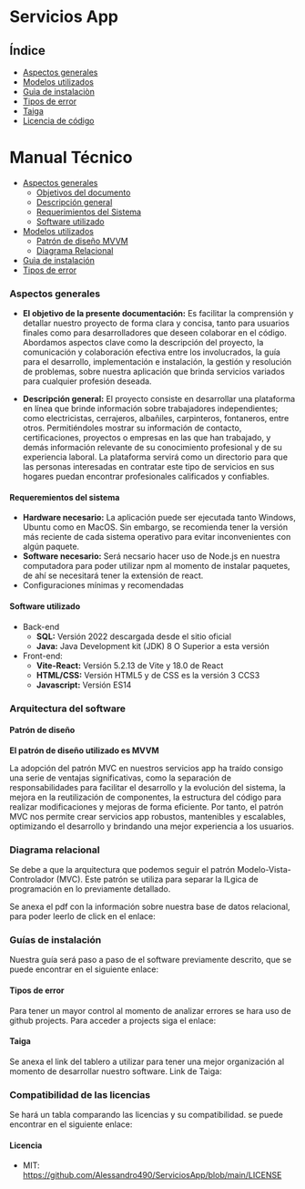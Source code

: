 # Servicios App

## Índice
- [Aspectos generales](#Aspectosgenerales)
-  [Modelos utilizados](#modelosutilizados)
-  [Guìa de instalaciòn](#guia)
- [Tipos de error](#error)
- [Taiga](#Taiga)
-  [Licencia de código](#LicenciaMIT)

# Manual Técnico


- [Aspectos generales](#Aspectosgenerales)
  - [Objetivos del documento](#objetivos)
  - [Descripción general](#desc)
  - [Requerimientos del Sistema](#req)
  - [Software utilizado](#soft)
 - [Modelos utilizados](#modelosutilizados)
   - [Patrón de diseño MVVM](#mvvm)
   - [Diagrama Relacional](#diagrama)
- [Guìa de instalación](#guia)
- [Tipos de error](#error1)

### Aspectos generales

* **El objetivo de la presente documentación:**  Es facilitar la comprensión y detallar nuestro proyecto de forma clara y concisa, tanto para usuarios finales como para desarrolladores que deseen colaborar en el código. Abordamos aspectos clave como la descripción del proyecto, la comunicación y colaboración efectiva entre los involucrados, la guía para el desarrollo, implementación e instalación, la gestión y resolución de problemas, sobre nuestra aplicación que brinda servicios variados para cualquier profesión deseada. 

* **Descripción general:** El proyecto consiste en desarrollar una plataforma en línea que brinde información sobre trabajadores independientes; como electricistas, cerrajeros, albañiles, carpinteros, fontaneros, entre otros. Permitiéndoles mostrar su información de contacto, certificaciones, proyectos o empresas en las que han trabajado, y demás información relevante de su conocimiento profesional y de su experiencia laboral. La plataforma servirá como un  directorio para que las personas interesadas en contratar este tipo de servicios en sus hogares puedan encontrar profesionales calificados y confiables.

#### Requeremientos del sistema

* **Hardware necesario:** La aplicación puede ser ejecutada tanto Windows, Ubuntu como en MacOS. Sin embargo, se recomienda tener la versión más reciente de cada sistema operativo para evitar inconvenientes con algún paquete.
* **Software necesario:** Será necsario hacer uso de Node.js en nuestra computadora para poder utilizar npm al momento de instalar paquetes, de ahí se necesitará tener la extensión de react.
* Configuraciones mínimas y recomendadas

#### Software utilizado
* Back-end
  * **SQL:** Versión 2022 descargada desde el sitio oficial
  * **Java:** Java Development kit (JDK) 8 O Superior a esta versión
* Front-end:
  + **Vite-React:** Versión 5.2.13 de Vite y 18.0 de React
  + **HTML/CSS:** Versión HTML5 y de CSS es la versión 3 CCS3
  + **Javascript:** Versión ES14

### Arquitectura del software

#### Patrón de diseño
**El patrón de diseño utilizado es MVVM**

La adopción del patrón MVC en nuestros servicios app ha traído consigo una serie de ventajas significativas, como la separación de responsabilidades para facilitar el desarrollo y la evolución del sistema, la mejora en la reutilización de componentes, la estructura del código para realizar modificaciones y mejoras de forma eficiente. Por tanto, el patrón MVC nos permite crear servicios app robustos, mantenibles y escalables, optimizando el desarrollo y brindando una mejor experiencia a los usuarios.

### Diagrama relacional
Se debe a que la arquitectura que podemos seguir el patrón Modelo-Vista-Controlador (MVC). Este patrón se utiliza para separar la lLgica de programación en lo previamente detallado. 

Se anexa el pdf con la información sobre nuestra base de datos relacional, para poder leerlo de click en el enlace: 

### Guías de instalación
Nuestra guía será paso a paso de el software previamente descrito, que se puede encontrar en el siguiente enlace: 

#### Tipos de error 
Para tener un mayor control al momento de analizar errores se hara uso de github projects. Para acceder a projects siga el enlace: 

#### Taiga
Se anexa el link del tablero a utilizar para tener una mejor organización al momento de desarrollar nuestro software. Link de Taiga: 


### Compatibilidad de las licencias
Se hará un tabla comparando las licencias y su compatibilidad. se puede encontrar en el siguiente enlace: 

#### Licencia
- MIT: https://github.com/Alessandro490/ServiciosApp/blob/main/LICENSE

